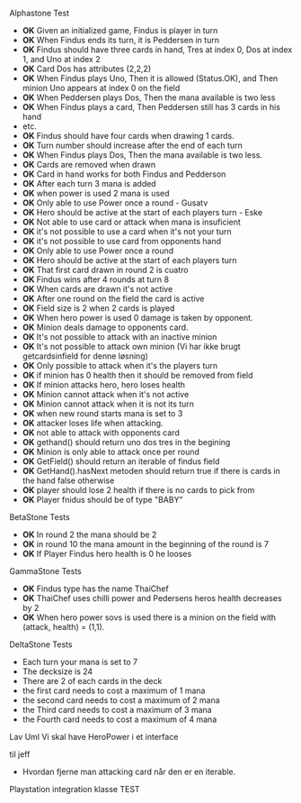 Alphastone Test

- **OK** Given an initialized game, Findus is player in turn
- **OK** When Findus ends its turn, it is Peddersen in turn
- **OK** Findus should have three cards in hand, Tres at index 0, Dos at index 1, and Uno at index 2
- **OK** Card Dos has attributes (2,2,2)
- **OK** When Findus plays Uno, Then it is allowed (Status.OK), and Then minion Uno appears at index 0 on the field
- **OK** When Peddersen plays Dos, Then the mana available is two less
- **OK** When Findus plays a card, Then Peddersen still has 3 cards in his hand
- etc.
- **OK** Findus should have four cards when drawing 1 cards. 
- **OK** Turn number should increase after the end of each turn 
- **OK** When Findus plays Dos, Then the mana available is two less. 
- **OK** Cards are removed when drawn 
- **OK** Card in hand works for both Findus and Pedderson 
- **OK** After each turn 3 mana is added
- **OK** when power is used 2 mana is used
- **OK** Only able to use Power once a round - Gusatv
- **OK** Hero should be active at the start of each players turn - Eske
- **OK** Not able to use card or attack when mana is insuficient
- **OK** it's not possible to use a card when it's not your turn
- **OK** it's not possible to use card from opponents hand
- **OK** Only able to use Power once a round
- **OK** Hero should be active at the start of each players turn
- **OK** That first card drawn in round 2 is cuatro
- **OK** Findus wins after 4 rounds at turn 8
- **OK** When cards are drawn it's not active
- **OK** After one round on the field the card is active
- **OK** Field size is 2 when 2 cards is played
- **OK** When hero power is used 0 damage is taken by opponent.
- **OK** Minion deals damage to opponents card.
- **OK** It's not possible to attack with an inactive minion
- **OK** It's not possible to attack own minion (Vi har ikke brugt getcardsinfield for denne løsning)
- **OK** Only possible to attack when it's the players turn
- **OK** if minion has 0 health then it should be removed from field
- **OK** If minion attacks hero, hero loses health
- **OK** Minion cannot attack when it's not active
- **OK** Minion cannot attack when it is not its turn
- **OK** when new round starts mana is set to 3
- **OK** attacker loses life when attacking. 
- **OK** not able to attack with opponents card
- **OK** gethand() should return uno dos tres in the begining
- **OK** Minion is only able to attack once per round 
- **OK** GetField() should return an iterable of findus field
- **OK** GetHand().hasNext metoden should return true if there is cards in the hand false otherwise
- **OK** player should lose 2 health if there is no cards to pick from
- **OK** Player fnidus should be of type "BABY"

BetaStone Tests
- **OK** In round 2 the mana should be 2 
- **OK** in round 10 the mana amount in the beginning of the round is 7
- **OK** If Player Findus hero health is 0 he looses

GammaStone Tests
- **OK** Findus type has the name ThaiChef
- **OK** ThaiChef uses chilli power and Pedersens heros health decreases by 2
- **OK** When hero power sovs is used there is a minion on the field with (attack, health) = (1,1).


DeltaStone Tests
- Each turn your mana is set to 7
- The decksize is 24 
- There are 2 of each cards in the deck
- the first card needs to cost a maximum of 1 mana
- the second card needs to cost a maximum of 2 mana
- the Third card needs to cost a maximum of 3 mana
- the Fourth card needs to cost a maximum of 4 mana



Lav Uml
Vi skal have HeroPower i et interface

til jeff 
- Hvordan fjerne man attacking card når den er en iterable. 



Playstation integration klasse TEST







